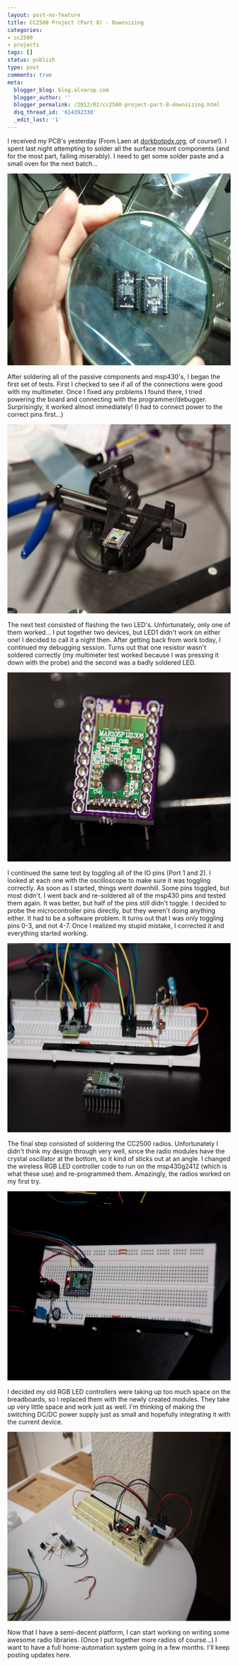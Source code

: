 ```yaml
---
layout: post-no-feature
title: CC2500 Project (Part 8) - Downsizing
categories:
- cc2500
- projects
tags: []
status: publish
type: post
comments: true
meta:
  blogger_blog: blog.alvarop.com
  blogger_author: ''
  blogger_permalink: /2012/02/cc2500-project-part-8-downsizing.html
  dsq_thread_id: '614392338'
  _edit_last: '1'
---
```

I received my PCB's yesterday (From Laen at <a href="http://dorkbotpdx.org/wiki/pcb_order" target="_blank">dorkbotpdx.org</a>, of course!). I spent last night attempting to solder all the surface mount components (and for the most part, failing miserably). I need to get some solder paste and a small oven for the next batch...

<a href="/images/wp/IMG_20120213_200647.jpg"><img class=" wp-image-120" title="IMG_20120213_200647" src="/images/wp/IMG_20120213_200647-640x480.jpg" alt="" width="576" height="432" /></a>

After soldering all of the passive components and msp430's, I began the first set of tests. First I checked to see if all of the connections were good with my multimeter. Once I fixed any problems I found there, I tried powering the board and connecting with the programmer/debugger. Surprisingly, it worked almost immediately! (I had to connect power to the correct pins first...)

<a href="/images/wp/IMG_7264.jpg"><img class="size-large wp-image-121" title="IMG_7264" src="/images/wp/IMG_7264-640x426.jpg" alt="" width="640" height="426" /></a>

The next test consisted of flashing the two LED's. Unfortunately, only one of them worked... I put together two devices, but LED1 didn't work on either one! I decided to call it a night then. After getting back from work today, I continued my debugging session. Turns out that one resistor wasn't soldered correctly (my multimeter test worked because I was pressing it down with the probe) and the second was a badly soldered LED.

<a href="/images/wp/IMG_7253.jpg"><img src="/images/wp/IMG_7253-640x426.jpg" alt="" title="IMG_7253" width="640" height="426" class="size-large wp-image-122" /></a>

I continued the same test by toggling all of the IO pins (Port 1 and 2). I looked at each one with the oscilloscope to make sure it was toggling correctly. As soon as I started, things went downhill. Some pins toggled, but most didn't. I went back and re-soldered all of the msp430 pins and tested them again. It was better, but half of the pins still didn't toggle. I decided to probe the microcontroller pins directly, but they weren't doing anything either. It had to be a software problem. It turns out that I was only toggling pins 0-3, and not 4-7. Once I realized my stupid mistake, I corrected it and everything started working.

<a href="/images/wp/IMG_7254.jpg"><img src="/images/wp/IMG_7254-640x426.jpg" alt="" title="IMG_7254" width="640" height="426" class="size-large wp-image-123" /></a>

The final step consisted of soldering the CC2500 radios. Unfortunately I didn't think my design through very well, since the radio modules have the crystal oscillator at the bottom, so it kind of sticks out at an angle. I changed the wireless RGB LED controller code to run on the msp430g2412 (which is what these use) and re-programmed them. Amazingly, the radios worked on my first try.

<a href="/images/wp/IMG_7258.jpg"><img src="/images/wp/IMG_7258-640x426.jpg" alt="" title="IMG_7258" width="640" height="426" class="size-large wp-image-124" /></a>

I decided my old RGB LED controllers were taking up too much space on the breadboards, so I replaced them with the newly created modules. They take up very little space and work just as well. I'm thinking of making the switching DC/DC power supply just as small and hopefully integrating it with the current device.

<a href="/images/wp/IMG_7269.jpg"><img src="/images/wp/IMG_7269-640x426.jpg" alt="" title="IMG_7269" width="640" height="426" class="size-large wp-image-125" /></a>

Now that I have a semi-decent platform, I can start working on writing some awesome radio libraries. (Once I put together more radios of course...) I want to have a full home-automation system going in a few months. I'll keep posting updates here.
